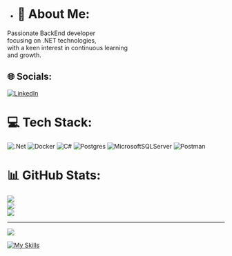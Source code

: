 - # 💫 About Me:
Passionate BackEnd developer<br>focusing on .NET technologies,<br>with a keen interest in continuous learning <br>and growth.


## 🌐 Socials:
[![LinkedIn](https://img.shields.io/badge/LinkedIn-%230077B5.svg?logo=linkedin&logoColor=white)](https://linkedin.com/in/mohammad-amin-rouhbakhsh) 

# 💻 Tech Stack:
![.Net](https://img.shields.io/badge/.NET-5C2D91?style=for-the-badge&logo=.net&logoColor=white) ![Docker](https://img.shields.io/badge/docker-%230db7ed.svg?style=for-the-badge&logo=docker&logoColor=white) ![C#](https://img.shields.io/badge/c%23-%23239120.svg?style=for-the-badge&logo=csharp&logoColor=white) ![Postgres](https://img.shields.io/badge/postgres-%23316192.svg?style=for-the-badge&logo=postgresql&logoColor=white) ![MicrosoftSQLServer](https://img.shields.io/badge/Microsoft%20SQL%20Server-CC2927?style=for-the-badge&logo=microsoft%20sql%20server&logoColor=white) ![Postman](https://img.shields.io/badge/Postman-FF6C37?style=for-the-badge&logo=postman&logoColor=white)
# 📊 GitHub Stats:
![](https://github-readme-stats.vercel.app/api?username=Mohammad-Amin-Rmg&theme=dark&hide_border=false&include_all_commits=false&count_private=false)<br/>
![](https://github-readme-streak-stats.herokuapp.com/?user=Mohammad-Amin-Rmg&theme=dark&hide_border=false)<br/>
![](https://github-readme-stats.vercel.app/api/top-langs/?username=Mohammad-Amin-Rmg&theme=dark&hide_border=false&include_all_commits=false&count_private=false&layout=compact)

---
[![](https://visitcount.itsvg.in/api?id=Mohammad-Amin-Rmg&icon=0&color=0)](https://visitcount.itsvg.in)

<!-- Proudly created with GPRM ( https://gprm.itsvg.in ) -->
[![My Skills](https://skillicons.dev/icons?i=cs,dotnet)](https://skillicons.dev)
<!---
Mohammad-Amin-Rmg/Mohammad-Amin-Rmg is a ✨ special ✨ repository because its `README.md` (this file) appears on your GitHub profile.
You can click the Preview link to take a look at your changes.
--->

